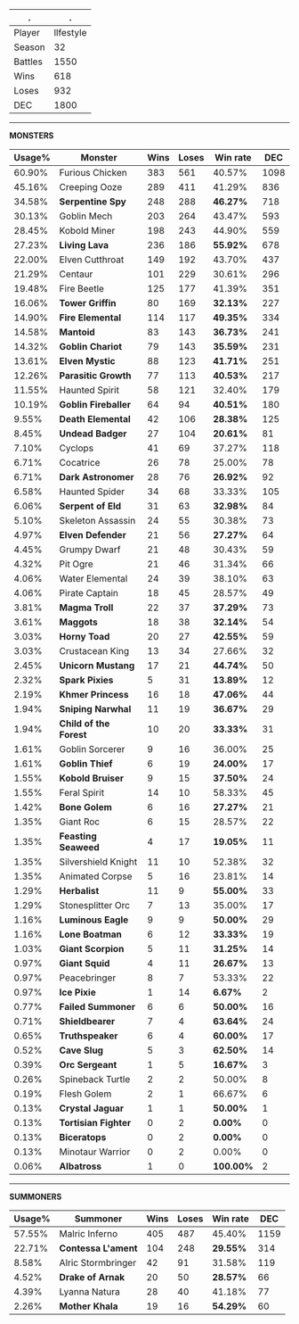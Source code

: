 .|.
|-|-
Player|llfestyle
Season|32
Battles|1550
Wins|618
Loses|932
DEC|1800

---
**MONSTERS**

Usage%|Monster|Wins|Loses|Win rate|DEC|
-|-|-|-|-|-|
60.90%|Furious Chicken|383|561|40.57%|1098|
45.16%|Creeping Ooze|289|411|41.29%|836|
34.58%|**Serpentine Spy**|248|288|**46.27%**|718|
30.13%|Goblin Mech|203|264|43.47%|593|
28.45%|Kobold Miner|198|243|44.90%|559|
27.23%|**Living Lava**|236|186|**55.92%**|678|
22.00%|Elven Cutthroat|149|192|43.70%|437|
21.29%|Centaur|101|229|30.61%|296|
19.48%|Fire Beetle|125|177|41.39%|351|
16.06%|**Tower Griffin**|80|169|**32.13%**|227|
14.90%|**Fire Elemental**|114|117|**49.35%**|334|
14.58%|**Mantoid**|83|143|**36.73%**|241|
14.32%|**Goblin Chariot**|79|143|**35.59%**|231|
13.61%|**Elven Mystic**|88|123|**41.71%**|251|
12.26%|**Parasitic Growth**|77|113|**40.53%**|217|
11.55%|Haunted Spirit|58|121|32.40%|179|
10.19%|**Goblin Fireballer**|64|94|**40.51%**|180|
9.55%|**Death Elemental**|42|106|**28.38%**|125|
8.45%|**Undead Badger**|27|104|**20.61%**|81|
7.10%|Cyclops|41|69|37.27%|118|
6.71%|Cocatrice|26|78|25.00%|78|
6.71%|**Dark Astronomer**|28|76|**26.92%**|92|
6.58%|Haunted Spider|34|68|33.33%|105|
6.06%|**Serpent of Eld**|31|63|**32.98%**|84|
5.10%|Skeleton Assassin|24|55|30.38%|73|
4.97%|**Elven Defender**|21|56|**27.27%**|64|
4.45%|Grumpy Dwarf|21|48|30.43%|59|
4.32%|Pit Ogre|21|46|31.34%|66|
4.06%|Water Elemental|24|39|38.10%|63|
4.06%|Pirate Captain|18|45|28.57%|49|
3.81%|**Magma Troll**|22|37|**37.29%**|73|
3.61%|**Maggots**|18|38|**32.14%**|54|
3.03%|**Horny Toad**|20|27|**42.55%**|59|
3.03%|Crustacean King|13|34|27.66%|32|
2.45%|**Unicorn Mustang**|17|21|**44.74%**|50|
2.32%|**Spark Pixies**|5|31|**13.89%**|12|
2.19%|**Khmer Princess**|16|18|**47.06%**|44|
1.94%|**Sniping Narwhal**|11|19|**36.67%**|29|
1.94%|**Child of the Forest**|10|20|**33.33%**|31|
1.61%|Goblin Sorcerer|9|16|36.00%|25|
1.61%|**Goblin Thief**|6|19|**24.00%**|17|
1.55%|**Kobold Bruiser**|9|15|**37.50%**|24|
1.55%|Feral Spirit|14|10|58.33%|45|
1.42%|**Bone Golem**|6|16|**27.27%**|21|
1.35%|Giant Roc|6|15|28.57%|22|
1.35%|**Feasting Seaweed**|4|17|**19.05%**|11|
1.35%|Silvershield Knight|11|10|52.38%|32|
1.35%|Animated Corpse|5|16|23.81%|14|
1.29%|**Herbalist**|11|9|**55.00%**|33|
1.29%|Stonesplitter Orc|7|13|35.00%|17|
1.16%|**Luminous Eagle**|9|9|**50.00%**|29|
1.16%|**Lone Boatman**|6|12|**33.33%**|19|
1.03%|**Giant Scorpion**|5|11|**31.25%**|14|
0.97%|**Giant Squid**|4|11|**26.67%**|13|
0.97%|Peacebringer|8|7|53.33%|22|
0.97%|**Ice Pixie**|1|14|**6.67%**|2|
0.77%|**Failed Summoner**|6|6|**50.00%**|16|
0.71%|**Shieldbearer**|7|4|**63.64%**|24|
0.65%|**Truthspeaker**|6|4|**60.00%**|17|
0.52%|**Cave Slug**|5|3|**62.50%**|14|
0.39%|**Orc Sergeant**|1|5|**16.67%**|3|
0.26%|Spineback Turtle|2|2|50.00%|8|
0.19%|Flesh Golem|2|1|66.67%|6|
0.13%|**Crystal Jaguar**|1|1|**50.00%**|1|
0.13%|**Tortisian Fighter**|0|2|**0.00%**|0|
0.13%|**Biceratops**|0|2|**0.00%**|0|
0.13%|Minotaur Warrior|0|2|0.00%|0|
0.06%|**Albatross**|1|0|**100.00%**|2|

---
**SUMMONERS**

Usage%|Summoner|Wins|Loses|Win rate|DEC|
-|-|-|-|-|-|
57.55%|Malric Inferno|405|487|45.40%|1159|
22.71%|**Contessa L'ament**|104|248|**29.55%**|314|
8.58%|Alric Stormbringer|42|91|31.58%|119|
4.52%|**Drake of Arnak**|20|50|**28.57%**|66|
4.39%|Lyanna Natura|28|40|41.18%|77|
2.26%|**Mother Khala**|19|16|**54.29%**|60|
